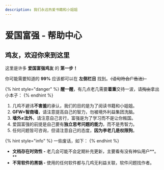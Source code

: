 ```yaml
---
description: 我们永远热爱书籍和小姐姐
---
```


# 爱国富强 - 帮助中心

## **鸡友**，欢迎你来到这里

这里是许多 **爱国富强鸡友** 的 **第一步！**

你可能需要知道的 **99%** 应该都可以在 **左侧栏目** 找到。~~（语句符合广告法）~~

{% hint style="danger" %}
**醒一醒**，有几点老几需要**着重**交待一波，请~~掏出~~拿出小本子：
{% endhint %}

1. 几鸡不避讳**不害羞**的承认，我们的目的是为了阅读书籍和小姐姐。
2. **GFW=智商墙**，请注意提高自己的智力，勿被境外利益集团洗脑。
3. **墙外≠法外**，请注意自己言行，富强是为了学习而不是让你叛国。
4. 爱国富强的前提是自己要有**独立思考问题的能力**，而不是秀智力。
5. 任何问题皆可咨询，但请注意自己的态度，**因为李老几是权限狗**。

{% hint style="info" %}
一些废话，如下：
{% endhint %}

* **文档存在时效性 -** 老几会可能不会定期补充更新，主要看有没有神仙用户**。**
* **不背软件的黑锅 -** 使用的任何软件都与几鸡无利益关联，软件问题找作者。


